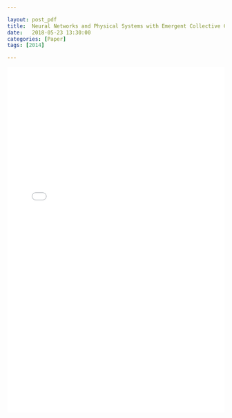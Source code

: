 ```yaml
---

layout: post_pdf
title:  Neural Networks and Physical Systems with Emergent Collective Computational Abilities (pdf)
date:   2018-05-23 13:30:00
categories: [Paper]
tags: [2014]

---
```


<embed src="/mark/assets/pdf/2018-07-26-neural-networks-and-physical-systems-with-emergent-collective-computational-abilities/2018-07-26-neural-networks-and-physical-systems-with-emergent-collective-computational-abilities.pdf#page=1" type="application/pdf" width="100%" height=800px>